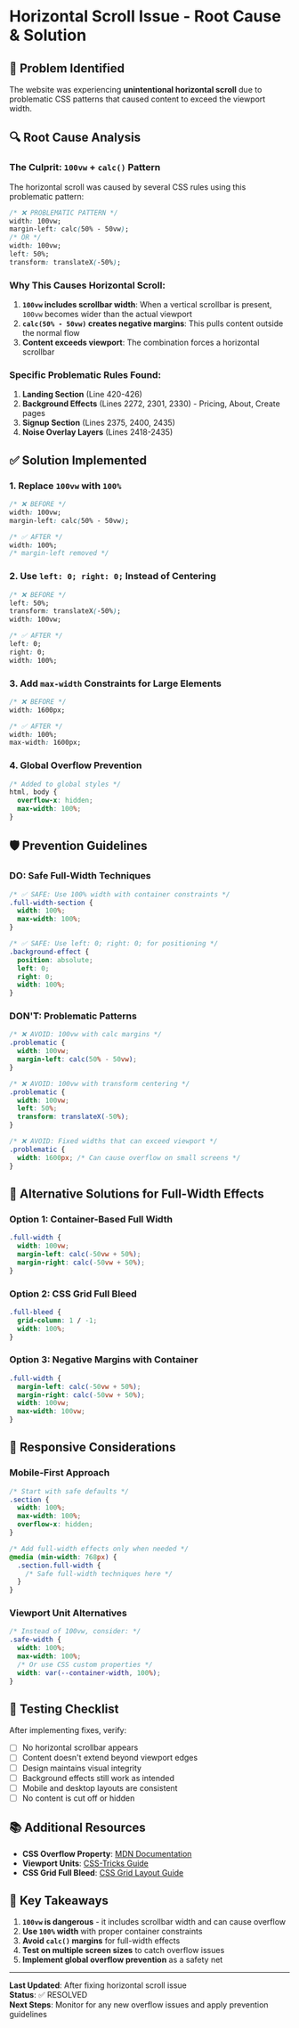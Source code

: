# Horizontal Scroll Issue - Root Cause & Solution

## 🚨 Problem Identified

The website was experiencing **unintentional horizontal scroll** due to problematic CSS patterns that caused content to exceed the viewport width.

## 🔍 Root Cause Analysis

### **The Culprit: `100vw` + `calc()` Pattern**

The horizontal scroll was caused by several CSS rules using this problematic pattern:

```css
/* ❌ PROBLEMATIC PATTERN */
width: 100vw;
margin-left: calc(50% - 50vw);
/* OR */
width: 100vw;
left: 50%;
transform: translateX(-50%);
```

### **Why This Causes Horizontal Scroll:**

1. **`100vw` includes scrollbar width**: When a vertical scrollbar is present, `100vw` becomes wider than the actual viewport
2. **`calc(50% - 50vw)` creates negative margins**: This pulls content outside the normal flow
3. **Content exceeds viewport**: The combination forces a horizontal scrollbar

### **Specific Problematic Rules Found:**

1. **Landing Section** (Line 420-426)
2. **Background Effects** (Lines 2272, 2301, 2330) - Pricing, About, Create pages
3. **Signup Section** (Lines 2375, 2400, 2435)
4. **Noise Overlay Layers** (Lines 2418-2435)

## ✅ Solution Implemented

### **1. Replace `100vw` with `100%`**

```css
/* ❌ BEFORE */
width: 100vw;
margin-left: calc(50% - 50vw);

/* ✅ AFTER */
width: 100%;
/* margin-left removed */
```

### **2. Use `left: 0; right: 0;` Instead of Centering**

```css
/* ❌ BEFORE */
left: 50%;
transform: translateX(-50%);
width: 100vw;

/* ✅ AFTER */
left: 0;
right: 0;
width: 100%;
```

### **3. Add `max-width` Constraints for Large Elements**

```css
/* ❌ BEFORE */
width: 1600px;

/* ✅ AFTER */
width: 100%;
max-width: 1600px;
```

### **4. Global Overflow Prevention**

```css
/* Added to global styles */
html, body {
  overflow-x: hidden;
  max-width: 100%;
}
```

## 🛡️ Prevention Guidelines

### **DO: Safe Full-Width Techniques**

```css
/* ✅ SAFE: Use 100% width with container constraints */
.full-width-section {
  width: 100%;
  max-width: 100%;
}

/* ✅ SAFE: Use left: 0; right: 0; for positioning */
.background-effect {
  position: absolute;
  left: 0;
  right: 0;
  width: 100%;
}
```

### **DON'T: Problematic Patterns**

```css
/* ❌ AVOID: 100vw with calc margins */
.problematic {
  width: 100vw;
  margin-left: calc(50% - 50vw);
}

/* ❌ AVOID: 100vw with transform centering */
.problematic {
  width: 100vw;
  left: 50%;
  transform: translateX(-50%);
}

/* ❌ AVOID: Fixed widths that can exceed viewport */
.problematic {
  width: 1600px; /* Can cause overflow on small screens */
}
```

## 🔧 Alternative Solutions for Full-Width Effects

### **Option 1: Container-Based Full Width**
```css
.full-width {
  width: 100vw;
  margin-left: calc(-50vw + 50%);
  margin-right: calc(-50vw + 50%);
}
```

### **Option 2: CSS Grid Full Bleed**
```css
.full-bleed {
  grid-column: 1 / -1;
  width: 100%;
}
```

### **Option 3: Negative Margins with Container**
```css
.full-width {
  margin-left: calc(-50vw + 50%);
  margin-right: calc(-50vw + 50%);
  width: 100vw;
  max-width: 100vw;
}
```

## 📱 Responsive Considerations

### **Mobile-First Approach**
```css
/* Start with safe defaults */
.section {
  width: 100%;
  max-width: 100%;
  overflow-x: hidden;
}

/* Add full-width effects only when needed */
@media (min-width: 768px) {
  .section.full-width {
    /* Safe full-width techniques here */
  }
}
```

### **Viewport Unit Alternatives**
```css
/* Instead of 100vw, consider: */
.safe-width {
  width: 100%;
  max-width: 100%;
  /* Or use CSS custom properties */
  width: var(--container-width, 100%);
}
```

## 🧪 Testing Checklist

After implementing fixes, verify:

- [ ] No horizontal scrollbar appears
- [ ] Content doesn't extend beyond viewport edges
- [ ] Design maintains visual integrity
- [ ] Background effects still work as intended
- [ ] Mobile and desktop layouts are consistent
- [ ] No content is cut off or hidden

## 📚 Additional Resources

- **CSS Overflow Property**: [MDN Documentation](https://developer.mozilla.org/en-US/docs/Web/CSS/overflow)
- **Viewport Units**: [CSS-Tricks Guide](https://css-tricks.com/fun-viewport-units/)
- **CSS Grid Full Bleed**: [CSS Grid Layout Guide](https://css-tricks.com/full-bleed-layout-css-grid/)

## 🎯 Key Takeaways

1. **`100vw` is dangerous** - it includes scrollbar width and can cause overflow
2. **Use `100%` width** with proper container constraints
3. **Avoid `calc()` margins** for full-width effects
4. **Test on multiple screen sizes** to catch overflow issues
5. **Implement global overflow prevention** as a safety net

---

**Last Updated**: After fixing horizontal scroll issue  
**Status**: ✅ RESOLVED  
**Next Steps**: Monitor for any new overflow issues and apply prevention guidelines
